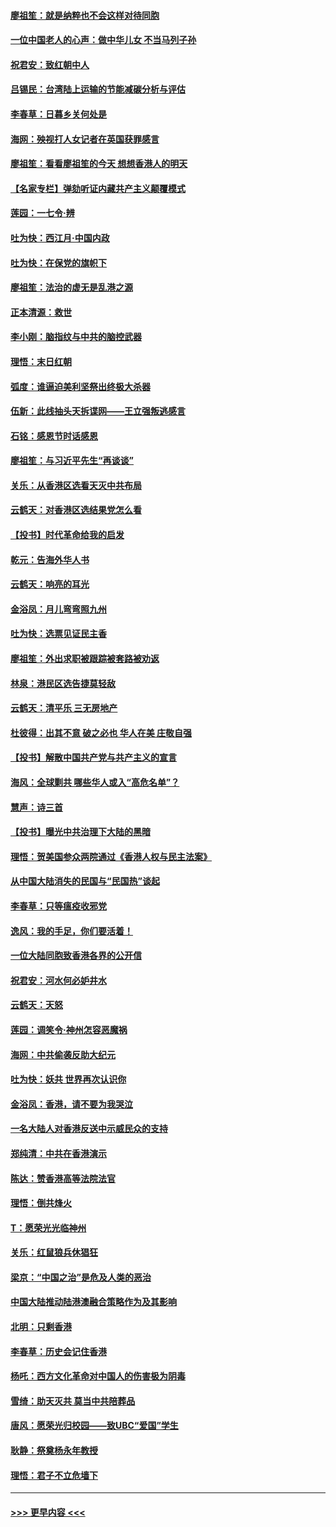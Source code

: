 #### [廖祖笙：就是纳粹也不会这样对待同胞](../pages/nsc993/n11697658.md?t=12040222) 
#### [一位中国老人的心声：做中华儿女 不当马列子孙](../pages/nsc993/n11697525.md?t=12040222) 
#### [祝君安：致红朝中人](../pages/nsc993/n11697518.md?t=12040222) 
#### [吕锡民：台湾陆上运输的节能减碳分析与评估](../pages/nsc993/n11694983.md?t=12040222) 
#### [李春草：日暮乡关何处是](../pages/nsc993/n11694805.md?t=12040222) 
#### [海网：殃视打人女记者在英国获罪感言](../pages/nsc993/n11693832.md?t=12040222) 
#### [廖祖笙：看看廖祖笙的今天 想想香港人的明天](../pages/nsc993/n11693707.md?t=12040222) 
#### [【名家专栏】弹劾听证内藏共产主义颠覆模式](../pages/nsc993/n11693563.md?t=12040222) 
#### [莲园：一七令‧辨](../pages/nsc993/n11692558.md?t=12040222) 
#### [吐为快：西江月·中国内政](../pages/nsc993/n11692071.md?t=12040222) 
#### [吐为快：在保党的旗帜下](../pages/nsc993/n11691188.md?t=12040222) 
#### [廖祖笙：法治的虚无是乱港之源](../pages/nsc993/n11690605.md?t=12040222) 
#### [正本清源：救世](../pages/nsc993/n11689134.md?t=12040222) 
#### [李小刚：脑指纹与中共的脑控武器](../pages/nsc993/n11688900.md?t=12040222) 
#### [理悟：末日红朝](../pages/nsc993/n11688829.md?t=12040222) 
#### [弧度：谁逼迫美利坚祭出终极大杀器](../pages/nsc993/n11688735.md?t=12040222) 
#### [伍新：此线抽头天拆谍网——王立强叛逃感言](../pages/nsc993/n11687981.md?t=12040222) 
#### [石铭：感恩节时话感恩](../pages/nsc993/n11687568.md?t=12040222) 
#### [廖祖笙：与习近平先生“再谈谈”](../pages/nsc993/n11687005.md?t=12040222) 
#### [关乐：从香港区选看天灭中共布局](../pages/nsc993/n11686647.md?t=12040222) 
#### [云鹤天：对香港区选结果党怎么看](../pages/nsc993/n11686216.md?t=12040222) 
#### [【投书】时代革命给我的启发](../pages/nsc993/n11684287.md?t=12040222) 
#### [乾元：告海外华人书](../pages/nsc993/n11684044.md?t=12040222) 
#### [云鹤天：响亮的耳光](../pages/nsc993/n11684254.md?t=12040222) 
#### [金浴凤：月儿弯弯照九州](../pages/nsc993/n11684231.md?t=12040222) 
#### [吐为快：选票见证民主香](../pages/nsc993/n11684206.md?t=12040222) 
#### [廖祖笙：外出求职被跟踪被套路被劝返](../pages/nsc993/n11683874.md?t=12040222) 
#### [林泉：港民区选告捷莫轻敌](../pages/nsc993/n11683930.md?t=12040222) 
#### [云鹤天：清平乐 三无房地产](../pages/nsc993/n11681521.md?t=12040222) 
#### [杜彼得：出其不意 破之必也 华人在美 庄敬自强](../pages/nsc993/n11679554.md?t=12040222) 
#### [【投书】解散中国共产党与共产主义的宣言](../pages/nsc993/n11679177.md?t=12040222) 
#### [海风：全球剿共 哪些华人或入“高危名单”？](../pages/nsc993/n11678617.md?t=12040222) 
#### [慧声：诗三首](../pages/nsc993/n11678848.md?t=12040222) 
#### [【投书】曝光中共治理下大陆的黑暗](../pages/nsc993/n11678674.md?t=12040222) 
#### [理悟：贺美国参众两院通过《香港人权与民主法案》](../pages/nsc993/n11678104.md?t=12040222) 
#### [从中国大陆消失的民国与“民国热”谈起](../pages/nsc993/n11678075.md?t=12040222) 
#### [李春草：只等瘟疫收邪党](../pages/nsc993/n11677308.md?t=12040222) 
#### [逸风：我的手足，你们要活着！](../pages/nsc993/n11676352.md?t=12040222) 
#### [一位大陆同胞致香港各界的公开信](../pages/nsc993/n11675761.md?t=12040222) 
#### [祝君安：河水何必妒井水](../pages/nsc993/n11675746.md?t=12040222) 
#### [云鹤天：天怒](../pages/nsc993/n11675718.md?t=12040222) 
#### [莲园：调笑令‧神州怎容恶魔祸](../pages/nsc993/n11675648.md?t=12040222) 
#### [海网：中共偷袭反助大纪元](../pages/nsc993/n11673515.md?t=12040222) 
#### [吐为快：妖共 世界再次认识你](../pages/nsc993/n11673506.md?t=12040222) 
#### [金浴凤：香港，请不要为我哭泣](../pages/nsc993/n11673248.md?t=12040222) 
#### [一名大陆人对香港反送中示威民众的支持](../pages/nsc993/n11672615.md?t=12040222) 
#### [郑纯清：中共在香港演示](../pages/nsc993/n11670539.md?t=12040222) 
#### [陈达：赞香港高等法院法官](../pages/nsc993/n11669542.md?t=12040222) 
#### [理悟：倒共烽火](../pages/nsc993/n11668844.md?t=12040222) 
#### [T：愿荣光光临神州](../pages/nsc993/n11668421.md?t=12040222) 
#### [关乐：红鼠狼兵休猖狂](../pages/nsc993/n11668378.md?t=12040222) 
#### [梁京：“中国之治”是危及人类的恶治](../pages/nsc993/n11668328.md?t=12040222) 
#### [中国大陆推动陆港澳融合策略作为及其影响](../pages/nsc993/n11668157.md?t=12040222) 
#### [北明：只剩香港](../pages/nsc993/n11668002.md?t=12040222) 
#### [李春草：历史会记住香港](../pages/nsc993/n11667927.md?t=12040222) 
#### [杨吒：西方文化革命对中国人的伤害极为阴毒](../pages/nsc993/n11664521.md?t=12040222) 
#### [雪绮：助天灭共 莫当中共陪葬品](../pages/nsc993/n11662650.md?t=12040222) 
#### [唐风：愿荣光归校园——致UBC“爱国”学生](../pages/nsc993/n11662194.md?t=12040222) 
#### [耿静：祭奠杨永年教授](../pages/nsc993/n11662514.md?t=12040222) 
#### [理悟：君子不立危墙下](../pages/nsc993/n11662172.md?t=12040222) 

----
#### [ >>> 更早内容 <<< ](../indexes/nsc993-earlier.md)
